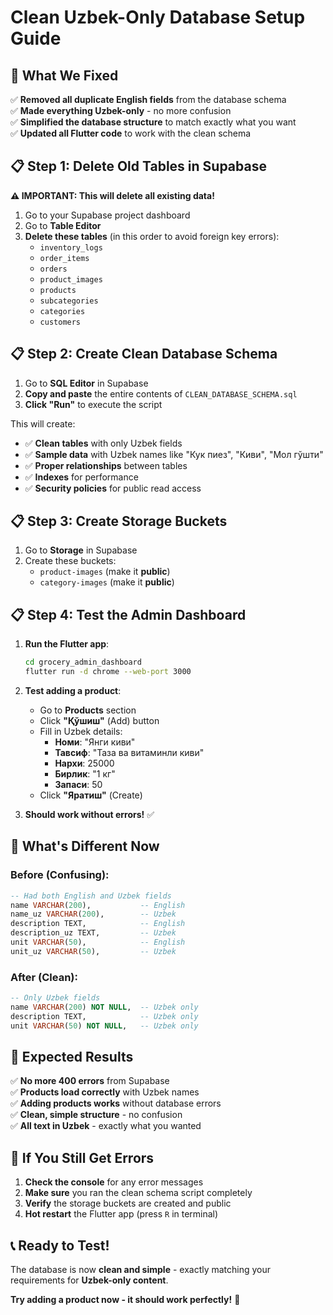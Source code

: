 # Clean Uzbek-Only Database Setup Guide

## 🎯 **What We Fixed**

✅ **Removed all duplicate English fields** from the database schema  
✅ **Made everything Uzbek-only** - no more confusion  
✅ **Simplified the database structure** to match exactly what you want  
✅ **Updated all Flutter code** to work with the clean schema  

## 📋 **Step 1: Delete Old Tables in Supabase**

**⚠️ IMPORTANT: This will delete all existing data!**

1. Go to your Supabase project dashboard
2. Go to **Table Editor**
3. **Delete these tables** (in this order to avoid foreign key errors):
   - `inventory_logs`
   - `order_items` 
   - `orders`
   - `product_images`
   - `products`
   - `subcategories`
   - `categories`
   - `customers`

## 📋 **Step 2: Create Clean Database Schema**

1. Go to **SQL Editor** in Supabase
2. **Copy and paste** the entire contents of `CLEAN_DATABASE_SCHEMA.sql`
3. **Click "Run"** to execute the script

This will create:
- ✅ **Clean tables** with only Uzbek fields
- ✅ **Sample data** with Uzbek names like "Кук пиез", "Киви", "Мол гўшти"
- ✅ **Proper relationships** between tables
- ✅ **Indexes** for performance
- ✅ **Security policies** for public read access

## 📋 **Step 3: Create Storage Buckets**

1. Go to **Storage** in Supabase
2. Create these buckets:
   - `product-images` (make it **public**)
   - `category-images` (make it **public**)

## 📋 **Step 4: Test the Admin Dashboard**

1. **Run the Flutter app**:
   ```bash
   cd grocery_admin_dashboard
   flutter run -d chrome --web-port 3000
   ```

2. **Test adding a product**:
   - Go to **Products** section
   - Click **"Қўшиш"** (Add) button
   - Fill in Uzbek details:
     - **Номи**: "Янги киви"
     - **Тавсиф**: "Таза ва витаминли киви"
     - **Нархи**: 25000
     - **Бирлик**: "1 кг"
     - **Запаси**: 50
   - Click **"Яратиш"** (Create)

3. **Should work without errors!** ✅

## 🎉 **What's Different Now**

### **Before (Confusing):**
```sql
-- Had both English and Uzbek fields
name VARCHAR(200),           -- English
name_uz VARCHAR(200),        -- Uzbek
description TEXT,            -- English  
description_uz TEXT,         -- Uzbek
unit VARCHAR(50),            -- English
unit_uz VARCHAR(50),         -- Uzbek
```

### **After (Clean):**
```sql
-- Only Uzbek fields
name VARCHAR(200) NOT NULL,  -- Uzbek only
description TEXT,            -- Uzbek only
unit VARCHAR(50) NOT NULL,   -- Uzbek only
```

## 🚀 **Expected Results**

✅ **No more 400 errors** from Supabase  
✅ **Products load correctly** with Uzbek names  
✅ **Adding products works** without database errors  
✅ **Clean, simple structure** - no confusion  
✅ **All text in Uzbek** - exactly what you wanted  

## 🔧 **If You Still Get Errors**

1. **Check the console** for any error messages
2. **Make sure** you ran the clean schema script completely
3. **Verify** the storage buckets are created and public
4. **Hot restart** the Flutter app (press `R` in terminal)

## 📞 **Ready to Test!**

The database is now **clean and simple** - exactly matching your requirements for **Uzbek-only content**. 

**Try adding a product now - it should work perfectly!** 🎯

